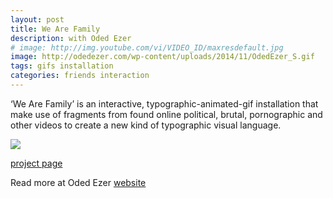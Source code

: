 ```yaml
---
layout: post
title: We Are Family
description: with Oded Ezer
# image: http://img.youtube.com/vi/VIDEO_ID/maxresdefault.jpg
image: http://odedezer.com/wp-content/uploads/2014/11/OdedEzer_S.gif
tags: gifs installation
categories: friends interaction
---
```

 
‘We Are Family’ is an interactive, typographic-animated-gif installation that make use of fragments from found online political, brutal, pornographic and other videos to create a new kind of typographic visual language.

![](http://odedezer.com/wp-content/uploads/2014/11/OdedEzer_WeAreFamily.jpg)

[project page](https://eranws.github.io/WeAreFamily/about.html)

Read more at Oded Ezer <a href="http://odedezer.com/we-are-family">website</a>

